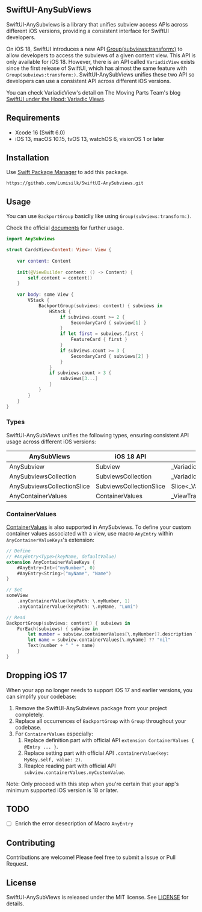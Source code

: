 ## SwiftUI-AnySubViews

SwiftUI-AnySubviews is a library that unifies subview access APIs across different iOS versions, providing a consistent interface for SwiftUI developers.

On iOS 18, SwiftUI introduces a new API [Group(subviews:transform:)](https://developer.apple.com/documentation/swiftui/group/init(subviews:transform:)) to allow developers to access the subviews of a given content view. This API is only available for iOS 18. However, there is an API called `VariadicView` exists since the first release of SwiftUI, which has almost the same feature with `Group(subviews:transform:)`. SwiftUI-AnySubViews unifies these two API so developers can use a consistent API across different iOS versions.

You can check VariadicView's detail on The Moving Parts Team's blog [SwiftUI under the Hood: Variadic Views](https://movingparts.io/variadic-views-in-swiftui).

## Requirements

- Xcode 16 (Swift 6.0)
- iOS 13, macOS 10.15, tvOS 13, watchOS 6, visionOS 1 or later

## Installation

Use [Swift Package Manager](https://developer.apple.com/documentation/xcode/adding-package-dependencies-to-your-app) to add this package.
```
https://github.com/Lumisilk/SwiftUI-AnySubviews.git
```

## Usage

You can use `BackportGroup` basiclly like using `Group(subviews:transform:)`.

Check the official [documents](https://developer.apple.com/documentation/swiftui/group/init(subviews:transform:)) for further usage.

```swift
import AnySubviews

struct CardsView<Content: View>: View {
    
    var content: Content
    
    init(@ViewBuilder content: () -> Content) {
        self.content = content()
    }
    
    var body: some View {
        VStack {
            BackportGroup(subviews: content) { subviews in
                HStack {
                    if subviews.count >= 2 {
                        SecondaryCard { subview[1] }
                    }
                    if let first = subviews.first {
                        FeatureCard { first }
                    }
                    if subviews.count >= 3 {
                        SecondaryCard { subviews[2] }
                    }
                }
                if subviews.count > 3 {
                    subviews[3...]
                }
            }
        }
    }
}
```

### Types

SwiftUI-AnySubViews unifies the following types, ensuring consistent API usage across different iOS versions:

| AnySubViews | iOS 18 API | below iOS 18 |
| --- | --- | --- |
| AnySubview | Subview | \_VariadicView_Children.Element |
| AnySubviewsCollection | SubviewsCollection | \_VariadicView_Children |
| AnySubviewsCollectionSlice | SubviewsCollectionSlice | Slice<_VariadicView_Children> |
| AnyContainerValues | ContainerValues | _ViewTraitKey |

### ContainerValues

[ContainerValues](https://developer.apple.com/documentation/SwiftUI/ContainerValues) is also supported in AnySubviews.
To define your custom container values associated with a view, use macro `AnyEntry` within `AnyContainerValueKeys`'s extension:

```swift
// Define
// #AnyEntry<Type>(keyName, defaultValue)
extension AnyContainerValueKeys {
    #AnyEntry<Int>("myNumber", 0)
    #AnyEntry<String>("myName", "Name")
}

// Set
someView
    .anyContainerValue(keyPath: \.myNumber, 1)
    .anyContainerValue(keyPath: \.myName, "Lumi")

// Read
BackportGroup(subviews: content) { subviews in
    ForEach(subviews) { subview in
        let number = subview.containerValues[\.myNumber]?.description ?? "nil"
        let name = subview.containerValues[\.myName] ?? "nil"
        Text(number + " " + name)
    }
}
```

## Dropping iOS 17

When your app no longer needs to support iOS 17 and earlier versions, you can simplify your codebase:

1. Remove the SwiftUI-AnySubviews package from your project completely.
2. Replace all occurrences of `BackportGroup` with `Group` throughout your codebase.
3. For `ContainerValues` especially:
    1. Replace definition part with official API `extension ContainerValues { @Entry ... }`.
    2. Replace setting part with official API `.containerValue(key: MyKey.self, value: 2)`.
    3. Reaplce reading part with official API `subview.containerValues.myCustomValue`.

Note: Only proceed with this step when you're certain that your app's minimum supported iOS version is 18 or later.

## TODO

- [ ] Enrich the error desecription of Macro `AnyEntry`

## Contributing

Contributions are welcome! Please feel free to submit a Issue or Pull Request.

## License

SwiftUI-AnySubViews is released under the MIT license. See [LICENSE](/LICENSE) for details.
